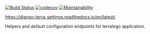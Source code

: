 [![Build Status](https://travis-ci.org/Terralego/django-terra-settings.svg?branch=master)](https://travis-ci.org/Terralego/django-terra-settings)
[![codecov](https://codecov.io/gh/Terralego/django-terra-settings/branch/master/graph/badge.svg)](https://codecov.io/gh/Terralego/django-terra-settings)
[![Maintainability](https://api.codeclimate.com/v1/badges/5e60cc95c683ab4fb31c/maintainability)](https://codeclimate.com/github/Terralego/django-terra-settings/maintainability)

https://django-terra-settings.readthedocs.io/en/latest/

Helpers and default configuration endpoints for terralego application.
